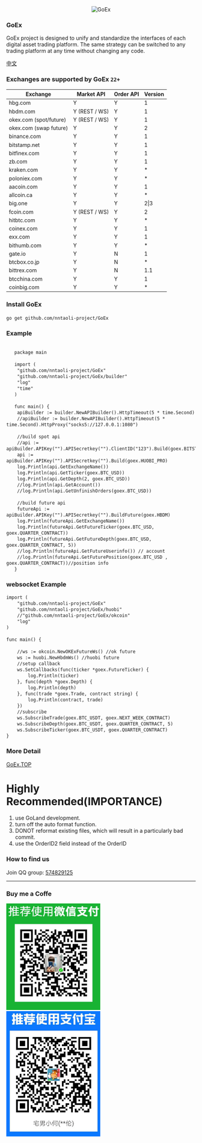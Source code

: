 <div align="center">
<img width="409" heigth="205" src="https://upload-images.jianshu.io/upload_images/6760989-dec7dc747846880e.png?imageMogr2/auto-orient/strip%7CimageView2/2/w/1240"  alt="GoEx">
</div>

### GoEx

GoEx project is designed to unify and standardize the interfaces of each digital asset trading platform. The same strategy can be switched to any trading platform at any time without changing any code.

[中文](https://raw.githubusercontent.com/nntaoli-project/GoEx/master/README.md)

### Exchanges are supported by GoEx `22+`
| Exchange | Market API | Order API | Version |   
| ---   | ---     | ---     | ---   |  
| hbg.com | Y | Y | 1 |   
| hbdm.com | Y (REST / WS)| Y |  1 |  
| okex.com (spot/future)| Y (REST / WS) | Y | 1 |  
| okex.com (swap future) | Y | Y | 2 |
| binance.com | Y | Y | 1 |  
| bitstamp.net | Y | Y | 1 |  
| bitfinex.com | Y | Y | 1 |  
| zb.com | Y | Y | 1 |  
| kraken.com | Y | Y | * |  
| poloniex.com | Y | Y | * |  
| aacoin.com | Y | Y | 1 |   
| allcoin.ca | Y | Y | * |  
| big.one | Y | Y | 2\|3 | 
| fcoin.com | Y (REST / WS) | Y | 2 |  
| hitbtc.com | Y | Y | * |
| coinex.com | Y | Y | 1 |
| exx.com | Y | Y | 1 |
| bithumb.com | Y | Y | * |
| gate.io | Y | N | 1 |
| btcbox.co.jp | Y | N | * |
| bittrex.com | Y | N | 1.1 |
| btcchina.com | Y | Y | 1 |
| coinbig.com | Y | Y | * |

### Install GoEx
``` go get github.com/nntaoli-project/GoEx ```

### Example
```golang

   package main
   
   import (
   	"github.com/nntaoli-project/GoEx"
   	"github.com/nntaoli-project/GoEx/builder"
   	"log"
   	"time"
   )
   
   func main() {
   	apiBuilder := builder.NewAPIBuilder().HttpTimeout(5 * time.Second)
   	//apiBuilder := builder.NewAPIBuilder().HttpTimeout(5 * time.Second).HttpProxy("socks5://127.0.0.1:1080")
   	
   	//build spot api
   	//api := apiBuilder.APIKey("").APISecretkey("").ClientID("123").Build(goex.BITSTAMP)
   	api := apiBuilder.APIKey("").APISecretkey("").Build(goex.HUOBI_PRO)
   	log.Println(api.GetExchangeName())
   	log.Println(api.GetTicker(goex.BTC_USD))
   	log.Println(api.GetDepth(2, goex.BTC_USD))
   	//log.Println(api.GetAccount())
   	//log.Println(api.GetUnfinishOrders(goex.BTC_USD))
   
   	//build future api
   	futureApi := apiBuilder.APIKey("").APISecretkey("").BuildFuture(goex.HBDM)
   	log.Println(futureApi.GetExchangeName())
   	log.Println(futureApi.GetFutureTicker(goex.BTC_USD, goex.QUARTER_CONTRACT))
   	log.Println(futureApi.GetFutureDepth(goex.BTC_USD, goex.QUARTER_CONTRACT, 5))
   	//log.Println(futureApi.GetFutureUserinfo()) // account
   	//log.Println(futureApi.GetFuturePosition(goex.BTC_USD , goex.QUARTER_CONTRACT))//position info
   }

```

### websocket Example
```golang
import (
	"github.com/nntaoli-project/GoEx"
	"github.com/nntaoli-project/GoEx/huobi"
	//"github.com/nntaoli-project/GoEx/okcoin"
	"log"
)

func main() {

	//ws := okcoin.NewOKExFutureWs() //ok future
	ws := huobi.NewHbdmWs() //huobi future
	//setup callback
	ws.SetCallbacks(func(ticker *goex.FutureTicker) {
		log.Println(ticker)
	}, func(depth *goex.Depth) {
		log.Println(depth)
	}, func(trade *goex.Trade, contract string) {
		log.Println(contract, trade)
	})
	//subscribe
	ws.SubscribeTrade(goex.BTC_USDT, goex.NEXT_WEEK_CONTRACT)
	ws.SubscribeDepth(goex.BTC_USDT, goex.QUARTER_CONTRACT, 5)
	ws.SubscribeTicker(goex.BTC_USDT, goex.QUARTER_CONTRACT)
}  

```

### More Detail

[GoEx.TOP](https://goex.top)

# Highly Recommended(IMPORTANCE)
1. use GoLand development.
2. turn off the auto format function.
3. DONOT reformat existing files, which will result in a particularly bad commit.
4. use the OrderID2 field instead of the OrderID

### How to find us
Join QQ group: [574829125](#)

-----------------

### Buy me a Coffe

<img src="https://raw.githubusercontent.com/nntaoli-project/GoEx/dev/wx_pay.JPG" width="250" alt="Buy me a Coffe">&nbsp;&nbsp;&nbsp;<img src="https://raw.githubusercontent.com/nntaoli-project/GoEx/dev/IMG_1177.jpg" width="250" alt="Buy me a Coffe">
